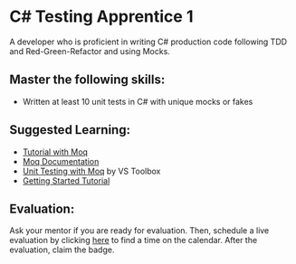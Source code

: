 # C# Testing Apprentice 1

A developer who is proficient in writing C# production code following TDD and Red-Green-Refactor and using Mocks.

## Master the following skills:

* Written at least 10 unit tests in C# with unique mocks or fakes

## Suggested Learning:

* [Tutorial with Moq](https://softchris.github.io/pages/dotnet-moq.html#instruct-our-mock)
* [Moq Documentation](https://github.com/Moq/moq4/wiki/Quickstart)
* [Unit Testing with Moq](https://www.youtube.com/watch?v=dZ2Psa_Bn2Q) by VS Toolbox
* [Getting Started Tutorial](https://www.youtube.com/watch?v=9ZvDBSQa_so)

## Evaluation:

Ask your mentor if you are ready for evaluation. Then, schedule a live evaluation by clicking [here](http://evals.codex.academy) to find a time on the calendar. After the evaluation, claim the badge.